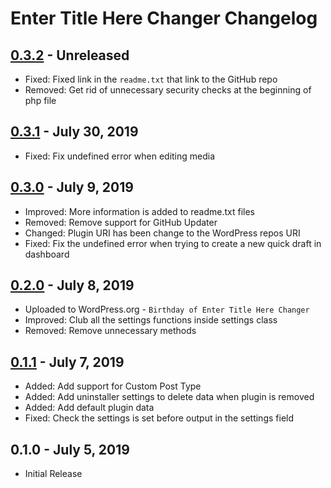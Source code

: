 # Enter Title Here Changer Changelog

## [0.3.2] - Unreleased
- Fixed: Fixed link in the `readme.txt` that link to the GitHub repo
- Removed: Get rid of unnecessary security checks at the beginning of php file

[0.3.2]: https://github.com/TremiDkhar/enter-title-here-changer/compare/0.3.1...0.3.2

## [0.3.1] - July 30, 2019
- Fixed: Fix undefined error when editing media

[0.3.1]: https://github.com/TremiDkhar/enter-title-here-changer/compare/0.3.0...0.3.1

## [0.3.0] - July 9, 2019
- Improved: More information is added to readme.txt files
- Removed: Remove support for GitHub Updater
- Changed: Plugin URI has been change to the WordPress repos URI
- Fixed: Fix the undefined error when trying to create a new quick draft in dashboard

[0.3.0]: https://github.com/TremiDkhar/enter-title-here-changer/compare/0.2.0...0.3.0

## [0.2.0] - July 8, 2019
- Uploaded to WordPress.org - `Birthday of Enter Title Here Changer`
- Improved: Club all the settings functions inside settings class
- Removed: Remove unnecessary methods

[0.2.0]: https://github.com/TremiDkhar/enter-title-here-changer/compare/0.1.1...0.2.0

## [0.1.1] - July 7, 2019
- Added: Add support for Custom Post Type
- Added: Add uninstaller settings to delete data when plugin is removed
- Added: Add default plugin data
- Fixed: Check the settings is set before output in the settings field

[0.1.1]: https://github.com/TremiDkhar/enter-title-here-changer/compare/0.1.0...0.1.1

## 0.1.0 - July 5, 2019
- Initial Release
